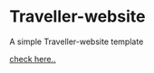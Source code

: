 # Traveller-website

 A simple Traveller-website template
 
<a href="https://manoharys.github.io/Traveller-website/.">check here..</a>
